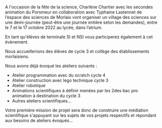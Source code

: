 
A l'occasion de la fête de la science, Charlène Chartier avec les secondes animation du Porsmeur en collaboration avec Typhaine Lastennet de l’espace des sciences de Morlaix vont organiser un village des sciences sur une demi-journée (peut-être une journée entière selon les demandes), entre le 7 et le 17 octobre 2022 au lycée, dans l’atrium.

En tant qu'élèves de terminale SI et NSI vous participerez également à cet évènement.

Nous accueillerions des élèves de cycle 3 et collège des établissements morlaisiens.

Nous avons déjà évoqué les ateliers suivants :
- Atelier programmation avec du scratch cycle 4 
- Atelier construction avec lego technique cycle 3
- Atelier robotique
- Animations scientifiques à définir menées par les 2des bac pro animation à destination du cycle 3
- Autres ateliers scientifiques...

Votre première mission de projet sera donc de construire une médiation scientifique s'appuyant sur les sujets de vos projets respectifs et répondant aux besoins de ateliers évoqués...

